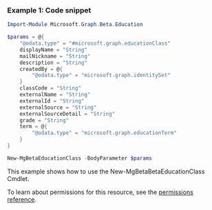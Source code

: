 ### Example 1: Code snippet

```powershellImport-Module Microsoft.Graph.Beta.Education

$params = @{
	"@odata.type" = "#microsoft.graph.educationClass"
	displayName = "String"
	mailNickname = "String"
	description = "String"
	createdBy = @{
		"@odata.type" = "microsoft.graph.identitySet"
	}
	classCode = "String"
	externalName = "String"
	externalId = "String"
	externalSource = "String"
	externalSourceDetail = "String"
	grade = "String"
	term = @{
		"@odata.type" = "microsoft.graph.educationTerm"
	}
}

New-MgBetaEducationClass -BodyParameter $params
```
This example shows how to use the New-MgBetaBetaEducationClass Cmdlet.
To learn about permissions for this resource, see the [permissions reference](/graph/permissions-reference).

